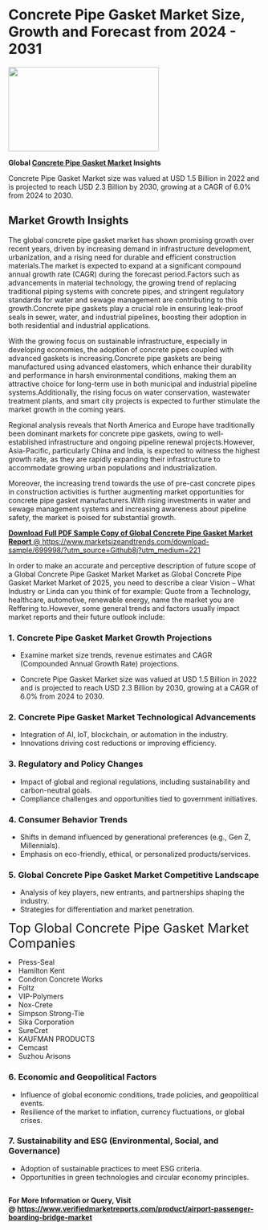 <H1>Concrete Pipe Gasket Market Size, Growth and Forecast from 2024 - 2031</H1><img class="aligncenter size-medium wp-image-584254" src="https://thirdeyenews.in/wp-content/uploads/2024/09/Global-Market-Research-300x168.jpeg" alt="" width="300" height="168" /><p><strong>Global&nbsp;<a href="https://www.marketsizeandtrends.com/download-sample/699998/?utm_source=Github8j?utm_medium=221">Concrete Pipe Gasket Market</a> Insights</strong></p><p>Concrete Pipe Gasket Market size was valued at USD 1.5 Billion in 2022 and is projected to reach USD 2.3 Billion by 2030, growing at a CAGR of 6.0% from 2024 to 2030.</p><p><h2>Market Growth Insights</h2> <p>The global concrete pipe gasket market has shown promising growth over recent years, driven by increasing demand in infrastructure development, urbanization, and a rising need for durable and efficient construction materials.The market is expected to expand at a significant compound annual growth rate (CAGR) during the forecast period.Factors such as advancements in material technology, the growing trend of replacing traditional piping systems with concrete pipes, and stringent regulatory standards for water and sewage management are contributing to this growth.Concrete pipe gaskets play a crucial role in ensuring leak-proof seals in sewer, water, and industrial pipelines, boosting their adoption in both residential and industrial applications.</p> <p><a href="#"></a></p> <p>With the growing focus on sustainable infrastructure, especially in developing economies, the adoption of concrete pipes coupled with advanced gaskets is increasing.Concrete pipe gaskets are being manufactured using advanced elastomers, which enhance their durability and performance in harsh environmental conditions, making them an attractive choice for long-term use in both municipal and industrial pipeline systems.Additionally, the rising focus on water conservation, wastewater treatment plants, and smart city projects is expected to further stimulate the market growth in the coming years.</p> <p>Regional analysis reveals that North America and Europe have traditionally been dominant markets for concrete pipe gaskets, owing to well-established infrastructure and ongoing pipeline renewal projects.However, Asia-Pacific, particularly China and India, is expected to witness the highest growth rate, as they are rapidly expanding their infrastructure to accommodate growing urban populations and industrialization.</p> <p>Moreover, the increasing trend towards the use of pre-cast concrete pipes in construction activities is further augmenting market opportunities for concrete pipe gasket manufacturers.With rising investments in water and sewage management systems and increasing awareness about pipeline safety, the market is poised for substantial growth.</p> <p><a href="#"></p><p><span class=""><strong>Download Full PDF Sample Copy of Global Concrete Pipe Gasket Market Report</strong> @ <a href="https://www.marketsizeandtrends.com/download-sample/699998/?utm_source=Github8j?utm_medium=221" target="_blank">https://www.marketsizeandtrends.com/download-sample/699998/?utm_source=Github8j?utm_medium=221</a></span></p><p>In order to make an accurate and perceptive description of future scope of a Global&nbsp;Concrete Pipe Gasket Market Market as Global&nbsp;Concrete Pipe Gasket Market Market of 2025, you need to describe a clear Vision &ndash; What Industry or Linda can you think of for example: Quote from a Technology, healthcare, automotive, renewable energy, name the market you are Reffering to.However, some general trends and factors usually impact market reports and their future outlook include:</p><h3>1.&nbsp;<strong>Concrete Pipe Gasket Market Growth Projections</strong></h3><ul><li>Examine market size trends, revenue estimates and CAGR (Compounded Annual Growth Rate) projections.</li><li><p>Concrete Pipe Gasket Market size was valued at USD 1.5 Billion in 2022 and is projected to reach USD 2.3 Billion by 2030, growing at a CAGR of 6.0% from 2024 to 2030.</p></li></ul><h3>2.&nbsp;<strong>Concrete Pipe Gasket Market Technological Advancements</strong></h3><ul><li>Integration of AI, IoT, blockchain, or automation in the industry.</li><li>Innovations driving cost reductions or improving efficiency.</li></ul><h3>3.&nbsp;<strong>Regulatory and Policy Changes</strong></h3><ul><li>Impact of global and regional regulations, including sustainability and carbon-neutral goals.</li><li>Compliance challenges and opportunities tied to government initiatives.</li></ul><h3>4.&nbsp;<strong>Consumer Behavior Trends</strong></h3><ul><li>Shifts in demand influenced by generational preferences (e.g., Gen Z, Millennials).</li><li>Emphasis on eco-friendly, ethical, or personalized products/services.</li></ul><h3>5.&nbsp;<strong>Global Concrete Pipe Gasket Market Competitive Landscape</strong></h3><ul><li>Analysis of key players, new entrants, and partnerships shaping the industry.</li><li>Strategies for differentiation and market penetration.</li></ul><p data-pm-slice="1 1 []"><span style="color: inherit; font-family: inherit; font-size: 25px;">Top Global Concrete Pipe Gasket Market Companies</span></p><div class="" data-test-id=""><p><li>Press-Seal</li><li> Hamilton Kent</li><li> Condron Concrete Works</li><li> Foltz</li><li> VIP-Polymers</li><li> Nox-Crete</li><li> Simpson Strong-Tie</li><li> Sika Corporation</li><li> SureCret</li><li> KAUFMAN PRODUCTS</li><li> Cemcast</li><li> Suzhou Arisons</li></p></div><h3>6.&nbsp;<strong>Economic and Geopolitical Factors</strong></h3><ul><li>Influence of global economic conditions, trade policies, and geopolitical events.</li><li>Resilience of the market to inflation, currency fluctuations, or global crises.</li></ul><h3>7.&nbsp;<strong>Sustainability and ESG (Environmental, Social, and Governance)</strong></h3><ul><li>Adoption of sustainable practices to meet ESG criteria.</li><li>Opportunities in green technologies and circular economy principles.</li></ul><h2><strong style="font-size: 14px;">For More Information or Query, Visit @&nbsp;</strong><a style="background-color: #ffffff; font-size: 14px;" href="https://www.marketsizeandtrends.com/report/concrete-pipe-gasket-market/" target="_blank">https://www.verifiedmarketreports.com/product/airport-passenger-boarding-bridge-market</a></h2>
